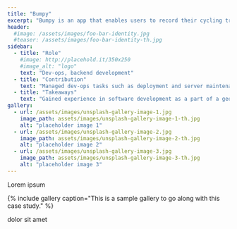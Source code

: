 ```yaml
---
title: "Bumpy"
excerpt: "Bumpy is an app that enables users to record their cycling trips and to gather valuable road condition data"
header:
  #image: /assets/images/foo-bar-identity.jpg
  #teaser: /assets/images/foo-bar-identity-th.jpg
sidebar:
  - title: "Role"
    #image: http://placehold.it/350x250
    #image_alt: "logo"
    text: "Dev-ops, backend development"
  - title: "Contribution"
    text: "Managed dev-ops tasks such as deployment and server maintenance. Aided the backend team in development" 
  - title: "Takeaways"
    text: "Gained experience in software development as a part of a geographically dislocated team. Expanded knowledge of software installation and integration – particularly on linux servers"
gallery:
  - url: /assets/images/unsplash-gallery-image-1.jpg
    image_path: assets/images/unsplash-gallery-image-1-th.jpg
    alt: "placeholder image 1"
  - url: /assets/images/unsplash-gallery-image-2.jpg
    image_path: assets/images/unsplash-gallery-image-2-th.jpg
    alt: "placeholder image 2"
  - url: /assets/images/unsplash-gallery-image-3.jpg
    image_path: assets/images/unsplash-gallery-image-3-th.jpg
    alt: "placeholder image 3"
---
```


Lorem ipsum

{% include gallery caption="This is a sample gallery to go along with this case study." %}

dolor sit amet